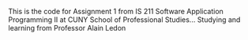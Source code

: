 This is the code for Assignment 1 from IS 211 Software Application Programming II at CUNY School of Professional Studies... Studying and learning from Professor Alain Ledon
